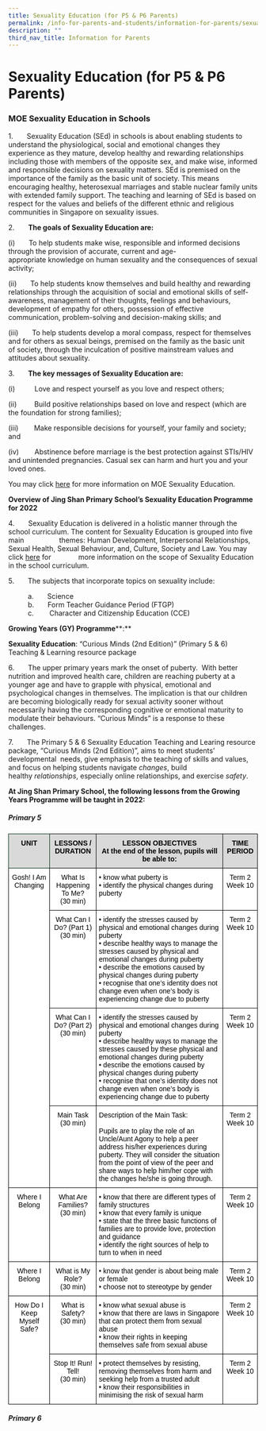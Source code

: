 ```yaml
---
title: Sexuality Education (for P5 & P6 Parents)
permalink: /info-for-parents-and-students/information-for-parents/sexuality-education-for-p5-n-p6-parents/
description: ""
third_nav_title: Information for Parents
---
```

# **Sexuality Education (for P5 & P6 Parents)**

### MOE Sexuality Education in Schools

1.       Sexuality Education (SEd) in schools is about enabling students to understand the physiological, social and emotional changes they experience as they mature, develop healthy and rewarding relationships including those with members of the opposite sex, and make wise, informed and responsible decisions on sexuality matters. SEd is premised on the importance of the family as the basic unit of society. This means encouraging healthy, heterosexual marriages and stable nuclear family units with extended family support. The teaching and learning of SEd is based on respect for the values and beliefs of the different ethnic and religious communities in Singapore on sexuality issues.

2.       **The goals of Sexuality Education are:**

(i)       To help students make wise, responsible and informed decisions through the provision of accurate, current and age-appropriate knowledge on human sexuality and the consequences of sexual activity;

(ii)       To help students know themselves and build healthy and rewarding relationships through the acquisition of social and emotional skills of self-awareness, management of their thoughts, feelings and behaviours, development of empathy for others, possession of effective communication, problem-solving and decision-making skills; and

(iii)       To help students develop a moral compass, respect for themselves and for others as sexual beings, premised on the family as the basic unit of society, through the inculcation of positive mainstream values and attitudes about sexuality.

3.       **The key messages of Sexuality Education are:**  

(i)          Love and respect yourself as you love and respect others;

(ii)         Build positive relationships based on love and respect (which are the foundation for strong families);

(iii)        Make responsible decisions for yourself, your family and society; and

(iv)        Abstinence before marriage is the best protection against STIs/HIV and unintended pregnancies. Casual sex can harm and hurt you and your loved ones.

[](https://www.moe.gov.sg/education/programmes/social-and-emotional-learning/sexuality-education)

You may click [here](https://www.moe.gov.sg/education/programmes/social-and-emotional-learning/sexuality-education) for more information on MOE Sexuality Education.

**Overview of Jing Shan Primary School’s Sexuality Education Programme for 2022**  

4.       Sexuality Education is delivered in a holistic manner through the school curriculum. The content for Sexuality Education is grouped into five main                  themes: Human Development, Interpersonal Relationships, Sexual Health, Sexual Behaviour, and, Culture, Society and Law. You may click [here](http://www.moe.gov.sg/education/programmes/social-emotional-learning/sexuality-education/scope/) for              more information on the scope of Sexuality Education in the school curriculum.

5.       The subjects that incorporate topics on sexuality include:  

          a.       Science    
          b.       Form Teacher Guidance Period (FTGP)  
          c.        Character and Citizenship Education (CCE)
					
**Growing Years (GY) Programme****:** 

**Sexuality Education**: “Curious Minds (2nd Edition)” (Primary 5 & 6) Teaching & Learning resource package

6.       The upper primary years mark the onset of puberty.  With better nutrition and improved health care, children are reaching puberty at a younger age and have to grapple with physical, emotional and psychological changes in themselves. The implication is that our children are becoming biologically ready for sexual activity sooner without necessarily having the corresponding cognitive or emotional maturity to modulate their behaviours. “Curious Minds” is a response to these challenges.

7.       The Primary 5 & 6 Sexuality Education Teaching and Learing resource package, “Curious Minds (2nd Edition)”, aims to meet students’ developmental  needs, give emphasis to the teaching of skills and values, and focus on helping students navigate _changes_, build healthy _relationships_, especially online relationships, and exercise _safety_.

****At Jing Shan Primary School, the following lessons from the Growing Years Programme will be taught in 2022:****

##### Primary 5




<table style="border-collapse:collapse;border-spacing:0" class="tg"><thead><tr><th style="background-color:#D9D9D9;border-color:#002d13;border-style:solid;border-width:1px;color:#000000;font-family:Arial, sans-serif;font-size:14px;font-weight:bold;overflow:hidden;padding:10px 5px;text-align:center;vertical-align:top;word-break:normal">UNIT</th><th style="background-color:#D9D9D9;border-color:black;border-style:solid;border-width:1px;color:#000000;font-family:Arial, sans-serif;font-size:14px;font-weight:bold;overflow:hidden;padding:10px 5px;text-align:center;vertical-align:top;word-break:normal">LESSONS / DURATION</th><th style="background-color:#D9D9D9;border-color:black;border-style:solid;border-width:1px;color:#000000;font-family:Arial, sans-serif;font-size:14px;font-weight:bold;overflow:hidden;padding:10px 5px;text-align:center;vertical-align:top;word-break:normal">LESSON OBJECTIVES<br>At the end of the lesson, pupils will be able to:</th><th style="background-color:#D9D9D9;border-color:black;border-style:solid;border-width:1px;color:#000000;font-family:Arial, sans-serif;font-size:14px;font-weight:bold;overflow:hidden;padding:10px 5px;text-align:center;vertical-align:top;word-break:normal">TIME PERIOD<br> </th></tr></thead><tbody><tr><td style="background-color:#FFF;border-color:black;border-style:solid;border-width:1px;color:#000000;font-family:Arial, sans-serif;font-size:14px;overflow:hidden;padding:10px 5px;text-align:center;vertical-align:top;word-break:normal" rowspan="4">Gosh! I Am Changing</td><td style="background-color:#FFF;border-color:black;border-style:solid;border-width:1px;color:#000000;font-family:Arial, sans-serif;font-size:14px;overflow:hidden;padding:10px 5px;text-align:center;vertical-align:top;word-break:normal">What Is Happening To Me?<br>(30 min)</td><td style="background-color:#FFF;border-color:black;border-style:solid;border-width:1px;color:#000000;font-family:Arial, sans-serif;font-size:14px;overflow:hidden;padding:10px 5px;text-align:left;vertical-align:top;word-break:normal">• know what puberty is<br>• identify the physical changes during puberty</td><td style="background-color:#FFF;border-color:black;border-style:solid;border-width:1px;color:#000000;font-family:Arial, sans-serif;font-size:14px;overflow:hidden;padding:10px 5px;text-align:center;vertical-align:top;word-break:normal">Term 2 Week 10</td></tr><tr><td style="background-color:#FFF;border-color:black;border-style:solid;border-width:1px;color:#000000;font-family:Arial, sans-serif;font-size:14px;overflow:hidden;padding:10px 5px;text-align:center;vertical-align:top;word-break:normal">What Can I Do? (Part 1)<br> (30 min)</td><td style="background-color:#FFF;border-color:black;border-style:solid;border-width:1px;color:#000000;font-family:Arial, sans-serif;font-size:14px;overflow:hidden;padding:10px 5px;text-align:left;vertical-align:top;word-break:normal">• identify the stresses caused by physical and emotional changes during puberty<br>• describe healthy ways to manage the stresses caused by physical and emotional changes during puberty<br>• describe the emotions caused by physical changes during puberty<br>• recognise that one’s identity does not change even when one’s body is experiencing change due to puberty</td><td style="background-color:#FFF;border-color:black;border-style:solid;border-width:1px;color:#000000;font-family:Arial, sans-serif;font-size:14px;overflow:hidden;padding:10px 5px;text-align:center;vertical-align:top;word-break:normal">Term 2 Week 10</td></tr><tr><td style="background-color:#FFF;border-color:black;border-style:solid;border-width:1px;color:#000000;font-family:Arial, sans-serif;font-size:14px;overflow:hidden;padding:10px 5px;text-align:center;vertical-align:top;word-break:normal">What Can I Do? (Part 2)<br> (30 min)</td><td style="background-color:#FFF;border-color:black;border-style:solid;border-width:1px;color:#000000;font-family:Arial, sans-serif;font-size:14px;overflow:hidden;padding:10px 5px;text-align:left;vertical-align:top;word-break:normal">• identify the stresses caused by physical and emotional changes during puberty<br>• describe healthy ways to manage the stresses caused by these physical and emotional changes during puberty<br>• describe the emotions caused by physical changes during puberty<br>• recognise that one’s identity does not change even when one’s body is experiencing change due to puberty</td><td style="background-color:#FFF;border-color:black;border-style:solid;border-width:1px;color:#000000;font-family:Arial, sans-serif;font-size:14px;overflow:hidden;padding:10px 5px;text-align:center;vertical-align:top;word-break:normal">Term 2 Week 10</td></tr><tr><td style="background-color:#FFF;border-color:black;border-style:solid;border-width:1px;color:#000000;font-family:Arial, sans-serif;font-size:14px;overflow:hidden;padding:10px 5px;text-align:center;vertical-align:top;word-break:normal">Main Task<br>(30 min)</td><td style="background-color:#FFF;border-color:black;border-style:solid;border-width:1px;color:#000000;font-family:Arial, sans-serif;font-size:14px;overflow:hidden;padding:10px 5px;text-align:left;vertical-align:top;word-break:normal">Description of the Main Task:<br> <br>Pupils are to play the role of an Uncle/Aunt Agony to help a peer address his/her experiences during puberty. They will consider the situation from the point of view of the peer and share ways to help him/her cope with the changes he/she is going through.</td><td style="background-color:#FFF;border-color:black;border-style:solid;border-width:1px;color:#000000;font-family:Arial, sans-serif;font-size:14px;overflow:hidden;padding:10px 5px;text-align:center;vertical-align:top;word-break:normal">Term 2 Week 10</td></tr><tr><td style="background-color:#FFF;border-color:black;border-style:solid;border-width:1px;color:#000000;font-family:Arial, sans-serif;font-size:14px;overflow:hidden;padding:10px 5px;text-align:center;vertical-align:top;word-break:normal">Where I Belong</td><td style="background-color:#FFF;border-color:black;border-style:solid;border-width:1px;color:#000000;font-family:Arial, sans-serif;font-size:14px;overflow:hidden;padding:10px 5px;text-align:center;vertical-align:top;word-break:normal">What Are Families?<br>(30 min)<br> </td><td style="background-color:#FFF;border-color:black;border-style:solid;border-width:1px;color:#000000;font-family:Arial, sans-serif;font-size:14px;overflow:hidden;padding:10px 5px;text-align:left;vertical-align:top;word-break:normal">• know that there are different types of family structures<br>• know that every family is unique<br>• state that the three basic functions of families are to provide love, protection and guidance<br>• identify the right sources of help to turn to when in need</td><td style="background-color:#FFF;border-color:black;border-style:solid;border-width:1px;color:#000000;font-family:Arial, sans-serif;font-size:14px;overflow:hidden;padding:10px 5px;text-align:center;vertical-align:top;word-break:normal">Term 2 Week 10</td></tr><tr><td style="background-color:#FFF;border-color:black;border-style:solid;border-width:1px;color:#000000;font-family:Arial, sans-serif;font-size:14px;overflow:hidden;padding:10px 5px;text-align:center;vertical-align:top;word-break:normal">Where I Belong</td><td style="background-color:#FFF;border-color:black;border-style:solid;border-width:1px;color:#000000;font-family:Arial, sans-serif;font-size:14px;overflow:hidden;padding:10px 5px;text-align:center;vertical-align:top;word-break:normal">What is My Role?<br> (30 min)</td><td style="background-color:#FFF;border-color:black;border-style:solid;border-width:1px;color:#000000;font-family:Arial, sans-serif;font-size:14px;overflow:hidden;padding:10px 5px;text-align:left;vertical-align:top;word-break:normal">• know that gender is about being male or female<br>• choose not to stereotype by gender</td><td style="background-color:#FFF;border-color:black;border-style:solid;border-width:1px;color:#000000;font-family:Arial, sans-serif;font-size:14px;overflow:hidden;padding:10px 5px;text-align:center;vertical-align:top;word-break:normal">Term 2 Week 10</td></tr><tr><td style="background-color:#FFF;border-color:black;border-style:solid;border-width:1px;color:#000000;font-family:Arial, sans-serif;font-size:14px;overflow:hidden;padding:10px 5px;text-align:center;vertical-align:top;word-break:normal" rowspan="2">How Do I Keep Myself Safe?</td><td style="background-color:#FFF;border-color:black;border-style:solid;border-width:1px;color:#000000;font-family:Arial, sans-serif;font-size:14px;overflow:hidden;padding:10px 5px;text-align:center;vertical-align:top;word-break:normal">What is Safety?<br>(30 min)</td><td style="background-color:#FFF;border-color:black;border-style:solid;border-width:1px;color:#000000;font-family:Arial, sans-serif;font-size:14px;overflow:hidden;padding:10px 5px;text-align:left;vertical-align:top;word-break:normal">• know what sexual abuse is<br>• know that there are laws in Singapore that can protect them from sexual abuse<br>• know their rights in keeping themselves safe from sexual abuse</td><td style="background-color:#FFF;border-color:black;border-style:solid;border-width:1px;color:#000000;font-family:Arial, sans-serif;font-size:14px;overflow:hidden;padding:10px 5px;text-align:center;vertical-align:top;word-break:normal">Term 2 Week 10</td></tr><tr><td style="background-color:#FFF;border-color:black;border-style:solid;border-width:1px;color:#000000;font-family:Arial, sans-serif;font-size:14px;overflow:hidden;padding:10px 5px;text-align:center;vertical-align:top;word-break:normal">Stop It! Run! Tell!<br>(30 min)</td><td style="background-color:#FFF;border-color:black;border-style:solid;border-width:1px;color:#000000;font-family:Arial, sans-serif;font-size:14px;overflow:hidden;padding:10px 5px;text-align:left;vertical-align:top;word-break:normal">• protect themselves by resisting, removing themselves from harm and seeking help from a trusted adult<br>• know their responsibilities in minimising the risk of sexual harm</td><td style="background-color:#FFF;border-color:black;border-style:solid;border-width:1px;color:#000000;font-family:Arial, sans-serif;font-size:14px;overflow:hidden;padding:10px 5px;text-align:center;vertical-align:top;word-break:normal">Term 2 Week 10</td></tr></tbody></table>



##### Primary 6